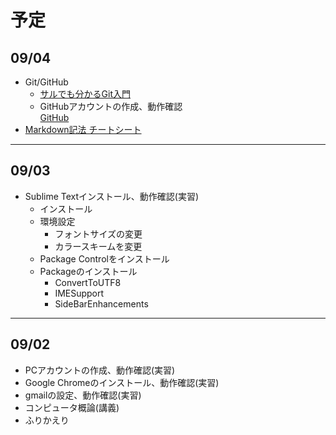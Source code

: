 # 予定

## 09/04

- Git/GitHub
	- [サルでも分かるGit入門](http://www.backlog.jp/git-guide/)
	- GitHubアカウントの作成、動作確認  
	[GitHub](https://github.com/)
- [Markdown記法 チートシート](https://help.github.com/articles/github-flavored-markdown/)

---

## 09/03

- Sublime Textインストール、動作確認(実習)
	- インストール
	- 環境設定
		- フォントサイズの変更
		- カラースキームを変更
	- Package Controlをインストール
	- Packageのインストール
		- ConvertToUTF8
		- IMESupport
		- SideBarEnhancements

---

## 09/02

- PCアカウントの作成、動作確認(実習)
- Google Chromeのインストール、動作確認(実習)
- gmailの設定、動作確認(実習)
- コンピュータ概論(講義)
- ふりかえり
